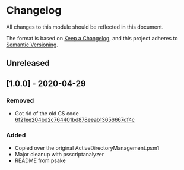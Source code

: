 # Changelog
All changes to this module should be reflected in this document.

The format is based on [Keep a Changelog](https://keepachangelog.com/en/1.0.0/),
and this project adheres to [Semantic Versioning](https://semver.org/spec/v2.0.0.html).

## Unreleased

## [1.0.0] - 2020-04-29
### Removed
- Got rid of the old CS code [6f21ee204bd2c764401bd878eeab13656667df4c](https://github.com/jeffpatton1971/ActiveDirectoryManagement/commit/6f21ee204bd2c764401bd878eeab13656667df4c)

### Added
- Copied over the original ActiveDirectoryManagement.psm1
- Major cleanup with psscriptanalyzer
- README from psake